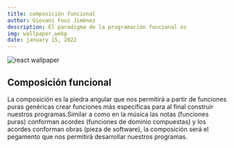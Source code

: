 ```yaml
---
title: composición funcional
author: Giovani Fouz Jiménez
description: El paradigma de la programación funcional es
img: wallpaper.webp
date: january 15, 2022
---
```

 
 ![react wallpaper](/images/wallpaper.webp)

 ## Composición funcional
 La composición es la piedra angular que nos permitirá a partir de 
 funciones puras genéricas crear funciones más específicas para al 
 final construir nuestros programas.Similar a como en la música las notas 
 (funciones puras) conforman acordes (funciones de dominio compuestas)
 y los acordes conforman obras (pieza de software), la composición será 
 el pegamento que nos permitirá desarrollar nuestros programas.